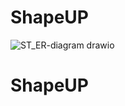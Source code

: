 # ShapeUP

![ST_ER-diagram drawio](https://user-images.githubusercontent.com/33865439/163853255-4be8df95-6cca-4337-b999-2bafbd50a943.png)
# ShapeUP
